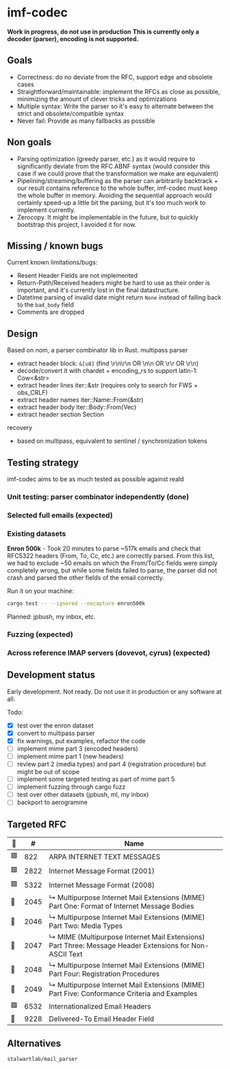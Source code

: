 # imf-codec

**Work in progress, do not use in production**
**This is currently only a decoder (parser), encoding is not supported.**

## Goals

 - Correctness: do no deviate from the RFC, support edge and obsolete cases
 - Straightforward/maintainable: implement the RFCs as close as possible, minimizing the amount of clever tricks and optimizations
 - Multiple syntax: Write the parser so it's easy to alternate between the strict and obsolete/compatible syntax
 - Never fail: Provide as many fallbacks as possible

## Non goals

  - Parsing optimization (greedy parser, etc.) as it would require to significantly deviate from the RFC ABNF syntax (would consider this case if we could prove that the transformation we make are equivalent)
  - Pipelining/streaming/buffering as the parser can arbitrarily backtrack + our result contains reference to the whole buffer, imf-codec must keep the whole buffer in memory. Avoiding the sequential approach would certainly speed-up a little bit the parsing, but it's too much work to implement currently.
  - Zerocopy. It might be implementable in the future, but to quickly bootstrap this project, I avoided it for now.

## Missing / known bugs

Current known limitations/bugs:

 - Resent Header Fields are not implemented
 - Return-Path/Received headers might be hard to use as their order is important, and it's currently lost in the final datastructure.
 - Datetime parsing of invalid date might return `None` instead of falling back to the `bad_body` field
 - Comments are dropped

## Design

Based on nom, a parser combinator lib in Rust.
multipass parser
 - extract header block: `&[u8]` (find \r\n\r\n OR \n\n OR \r\r OR \r\n)
 - decode/convert it with chardet + encoding\_rs to support latin-1: Cow<&str>
 - extract header lines iter::&str (requires only to search for FWS + obs\_CRLF)
 - extract header names iter::Name::From(&str)
 - extract header body iter::Body::From(Vec<MailboxRef>)
 - extract header section Section

recovery
 - based on multipass, equivalent to sentinel / synchronization tokens

## Testing strategy

imf-codec aims to be as much tested as possible against reald

### Unit testing: parser combinator independently (done)

### Selected full emails (expected)

### Existing datasets

**Enron 500k** - Took 20 minutes to parse ~517k emails and check that 
RFC5322 headers (From, To, Cc, etc.) are correctly parsed.
From this list, we had to exclude ~50 emails on which
the From/To/Cc fields were simply completely wrong, but while
some fields failed to parse, the parser did not crash and
parsed the other fields of the email correctly.

Run it on your machine:

```bash
cargo test -- --ignored --nocapture enron500k
```

Planned: jpbush, my inbox, etc.

### Fuzzing (expected)

### Across reference IMAP servers (dovevot, cyrus) (expected)

## Development status

Early development. Not ready.
Do not use it in production or any software at all.

Todo:
 - [X] test over the enron dataset
 - [X] convert to multipass parser
 - [X] fix warnings, put examples, refactor the code
 - [ ] implement mime part 3 (encoded headers)
 - [ ] implement mime part 1 (new headers)
 - [ ] review part 2 (media types) and part 4 (registration procedure) but might be out of scope
 - [ ] implement some targeted testing as part of mime part 5
 - [ ] implement fuzzing through cargo fuzz
 - [ ] test over other datasets (jpbush, ml, my inbox)
 - [ ] backport to aerogramme

## Targeted RFC

| 🚩 | # | Name |
|----|---|------|
| 🟩 |822	| ARPA INTERNET TEXT MESSAGES| 
| 🟩 |2822	| Internet Message Format (2001) | 	
| 🟩 |5322	| Internet Message Format (2008) | 	
| 🔴 |2045	| ↳ Multipurpose Internet Mail Extensions (MIME) Part One: Format of Internet Message Bodies |
| 🔴 |2046	| ↳ Multipurpose Internet Mail Extensions (MIME) Part Two: Media Types | 
| 🔴 |2047	| ↳ MIME (Multipurpose Internet Mail Extensions) Part Three: Message Header Extensions for Non-ASCII Text | 
| 🔴 |2048	| ↳ Multipurpose Internet Mail Extensions (MIME) Part Four: Registration Procedures | 
| 🔴 |2049	| ↳ Multipurpose Internet Mail Extensions (MIME) Part Five: Conformance Criteria and Examples |
| 🟩 |6532	| Internationalized Email Headers |
| 🔴 |9228   | Delivered-To Email Header Field |

## Alternatives

`stalwartlab/mail_parser`
